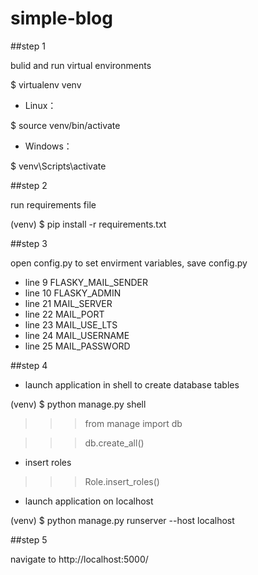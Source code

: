 # simple-blog

##step 1

bulid and run virtual environments

$ virtualenv venv

* Linux：

$ source venv/bin/activate

* Windows：

$ venv\Scripts\activate

##step 2

run requirements file

(venv) $ pip install -r requirements.txt

##step 3

open config.py to set envirment variables, save config.py

* line 9  FLASKY_MAIL_SENDER
* line 10 FLASKY_ADMIN
* line 21 MAIL_SERVER
* line 22 MAIL_PORT
* line 23 MAIL_USE_LTS
* line 24 MAIL_USERNAME
* line 25 MAIL_PASSWORD

##step 4

* launch application in shell to create database tables

(venv) $ python manage.py shell

>>> from manage import db

>>> db.create_all()

* insert roles

>>> Role.insert_roles()

* launch application on localhost

(venv) $ python manage.py runserver --host localhost

##step 5

navigate to  http://localhost:5000/
